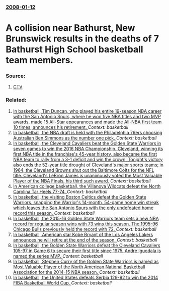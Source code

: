 ### [2008-01-12](/news/2008/01/12/index.md)

#  A collision near Bathurst, New Brunswick results in the deaths of 7 Bathurst High School basketball team members. 




### Source:

1. [CTV](http://www.ctv.ca/servlet/ArticleNews/story/CTVNews/20080112/nb_crash_080112/20080112?hub=TopStories)

### Related:

1. [ In basketball, Tim Duncan, who played his entire 19-season NBA career with the San Antonio Spurs, where he won five NBA titles and two MVP awards, made 15 All-Star appearances and made the All-NBA first team 10 times, announces his retirement. ](/news/2016/07/11/in-basketball-tim-duncan-who-played-his-entire-19-season-nba-career-with-the-san-antonio-spurs-where-he-won-five-nba-titles-and-two-mvp.md) _Context: basketball_
2. [In basketball, the NBA draft is held with the Philadelphia 76ers choosing Australian Ben Simmons as the number one pick. ](/news/2016/06/23/in-basketball-the-nba-draft-is-held-with-the-philadelphia-76ers-choosing-australian-ben-simmons-as-the-number-one-pick.md) _Context: basketball_
3. [In basketball, the Cleveland Cavaliers beat the Golden State Warriors in seven games to win the 2016 NBA Championship. Cleveland, winning its first NBA title in the franchise's 45-year history, also became the first NBA team to rally from a 3-1 deficit and win the crown. Tonight's victory also ends the 52-year title drought of Cleveland's major sports teams; in 1964, the Cleveland Browns shut out the Baltimore Colts for the NFL title. Cleveland's LeBron James is unanimously voted the Most Valuable Player of the NBA Finals, his third such award. ](/news/2016/06/19/in-basketball-the-cleveland-cavaliers-beat-the-golden-state-warriors-in-seven-games-to-win-the-2016-nba-championship-cleveland-winning-it.md) _Context: basketball_
4. [In American college basketball, the Villanova Wildcats defeat the North Carolina Tar Heels 77-74. ](/news/2016/04/4/in-american-college-basketball-the-villanova-wildcats-defeat-the-north-carolina-tar-heels-77a74.md) _Context: basketball_
5. [In basketball, the visiting Boston Celtics defeat the Golden State Warriors, snapping the Warrior's 14-month, 54-game home win streak which leaves the San Antonio Spurs with the only undefeated home record this season. ](/news/2016/04/2/in-basketball-the-visiting-boston-celtics-defeat-the-golden-state-warriors-snapping-the-warrior-s-14-month-54-game-home-win-streak-which.md) _Context: basketball_
6. [In basketball, the 2015-16 Golden State Warriors team sets a new NBA record for regular season wins with 73 wins this season. The 1995-96 Chicago Bulls previously held the record with 72. ](/news/2016/04/13/in-basketball-the-2015-16-golden-state-warriors-team-sets-a-new-nba-record-for-regular-season-wins-with-73-wins-this-season-the-1995-96-ch.md) _Context: basketball_
7. [In basketball, American star Kobe Bryant of the Los Angeles Lakers announces he will retire at the end of the season. ](/news/2015/11/29/in-basketball-american-star-kobe-bryant-of-the-los-angeles-lakers-announces-he-will-retire-at-the-end-of-the-season.md) _Context: basketball_
8. [In basketball, the Golden State Warriors defeat the Cleveland Cavaliers 105-97 in Game 6 to secure their first title since 1975. Andre Iguodala is named the series MVP.  ](/news/2015/06/16/in-basketball-the-golden-state-warriors-defeat-the-cleveland-cavaliers-105-97-in-game-6-to-secure-their-first-title-since-1975-andre-iguod.md) _Context: basketball_
9. [In basketball, Stephen Curry of the Golden State Warriors is named as Most Valuable Player of the North American National Basketball Association for the 2014-15 NBA season. ](/news/2015/05/4/in-basketball-stephen-curry-of-the-golden-state-warriors-is-named-as-most-valuable-player-of-the-north-american-national-basketball-associa.md) _Context: basketball_
10. [In basketball, the United States defeats Serbia 129-92 to win the 2014 FIBA Basketball World Cup. ](/news/2014/09/14/in-basketball-the-united-states-defeats-serbia-129-92-to-win-the-2014-fiba-basketball-world-cup.md) _Context: basketball_
